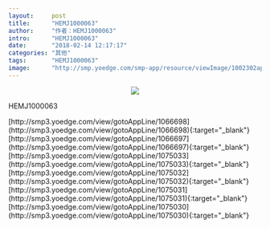 ```yaml
---
layout:     post
title:      "HEMJ1000063"
author:     "作者：HEMJ1000063"
intro:      "HEMJ1000063"
date:       "2018-02-14 12:17:17"
categories: "其他"
tags:       "HEMJ1000063"
image:      "http://smp.yoedge.com/smp-app/resource/viewImage/1002302appline.png"
---
```

<div style="text-align: center">
<p><img src="http://smp.yoedge.com/smp-app/resource/viewImage/1002302appline.png"/></p>
</div>
<p class="post-meta">
<span>HEMJ1000063</span>
</p>
[http://smp3.yoedge.com/view/gotoAppLine/1066698](http://smp3.yoedge.com/view/gotoAppLine/1066698){:target="_blank"}
[http://smp3.yoedge.com/view/gotoAppLine/1066697](http://smp3.yoedge.com/view/gotoAppLine/1066697){:target="_blank"}
[http://smp3.yoedge.com/view/gotoAppLine/1075033](http://smp3.yoedge.com/view/gotoAppLine/1075033){:target="_blank"}
[http://smp3.yoedge.com/view/gotoAppLine/1075032](http://smp3.yoedge.com/view/gotoAppLine/1075032){:target="_blank"}
[http://smp3.yoedge.com/view/gotoAppLine/1075031](http://smp3.yoedge.com/view/gotoAppLine/1075031){:target="_blank"}
[http://smp3.yoedge.com/view/gotoAppLine/1075030](http://smp3.yoedge.com/view/gotoAppLine/1075030){:target="_blank"}


